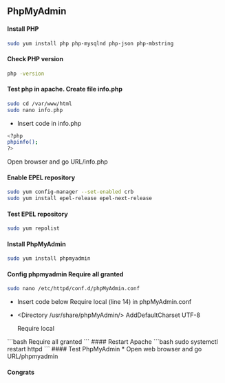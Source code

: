 ## PhpMyAdmin
#### Install PHP
```bash
sudo yum install php php-mysqlnd php-json php-mbstring
```
#### Check PHP version
```bash
php -version
```
#### Test php in apache. Create file info.php 
```bash
sudo cd /var/www/html
sudo nano info.php
```
* Insert code in info.php 
```bash
<?php
phpinfo();
?>
```
Open browser and go URL/info.php
#### Enable EPEL repository
```bash
sudo yum config-manager --set-enabled crb
sudo yum install epel-release epel-next-release
```
#### Test EPEL repository
```bash
sudo yum repolist
```
#### Install PhpMyAdmin
```bash
sudo yum install phpmyadmin
```
#### Config phpmyadmin Require all granted
```bash
sudo nano /etc/httpd/conf.d/phpMyAdmin.conf
```
* Insert code below Require local (line 14) in phpMyAdmin.conf
* <Directory /usr/share/phpMyAdmin/>
   AddDefaultCharset UTF-8

   Require local
</Directory> 
```bash
Require all granted
```
#### Restart Apache
```bash
sudo systemctl restart httpd
```
#### Test PhpMyAdmin
* Open web browser and go URL/phpmyadmin

#### Congrats
